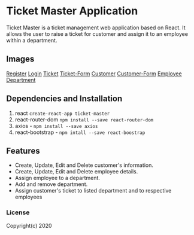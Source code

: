 # Ticket Master Application

Ticket Master is a ticket management web application based on React. It allows the user to raise a ticket for customer and assign it to an employee within a department. 

## Images

[Register](https://github.com/jimingeorge/ticket-master/blob/master/public/register.png)
[Login](https://github.com/jimingeorge/ticket-master/blob/master/public/login.png)
[Ticket](https://github.com/jimingeorge/ticket-master/blob/master/public/tickets.png)
[Ticket-Form](https://github.com/jimingeorge/ticket-master/blob/master/public/ticket-form.png)
[Customer](https://github.com/jimingeorge/ticket-master/blob/master/public/customer-list.png)
[Customer-Form](https://github.com/jimingeorge/ticket-master/blob/master/public/customer-form.png)
[Employee](https://github.com/jimingeorge/ticket-master/blob/master/public/emp-list.png)
[Department](https://github.com/jimingeorge/ticket-master/blob/master/public/dpt-list.png)

## Dependencies and Installation

1. react `create-react-app ticket-master`
2. react-router-dom `npm install --save react-router-dom`
3. axios - `npm install --save axios`
4. react-bootstrap - `npm intall --save react-boostrap`

## Features

* Create, Update, Edit and Delete customer's information. 
* Create, Update, Edit and Delete employee details.
* Assign employee to a department.
* Add and remove department.
* Assign customer's ticket to listed department and to respective employees

### License

Copyright(c) 2020 


